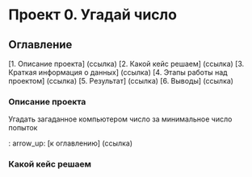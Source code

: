 # Проект 0. Угадай число

## Оглавление
[1. Описание проекта] (ссылка) 
[2. Какой кейс решаем] (ссылка)
[3. Краткая информация о данных] (ссылка)
[4. Этапы работы над проектом] (ссылка)
[5. Результат] (ссылка) 
[6. Выводы] (ссылка) 

### Описание проекта
Угадать загаданное компьютером число за минимальное число попыток

: arrow_up: [к оглавлению] (ссылка)

### Какой кейс решаем